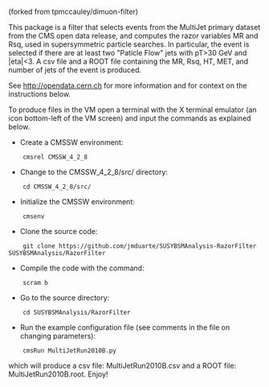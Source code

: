 (forked from tpmccauley/dimuon-filter)

This package is a filter that selects events from the MultiJet primary dataset from the CMS open
data release, and computes the razor variables MR and Rsq, used in
supersymmetric particle searches. In particular, the event is selected
if there are at least two "Paticle Flow" jets with pT>30 GeV and |eta|<3. A csv
file and a ROOT file containing the MR, Rsq, HT, MET, and number of jets of the event is produced.

See http://opendata.cern.ch for more information and for context on the instructions below.

To produce files in the VM open a terminal with the X terminal emulator (an icon bottom-left of the VM screen)
and input the commands as explained below.

* Create a CMSSW environment: 

```
    cmsrel CMSSW_4_2_8
```

* Change to the CMSSW_4_2_8/src/ directory:

```
    cd CMSSW_4_2_8/src/
```
* Initialize the CMSSW environment:

```
    cmsenv
```
* Clone the source code:

```
    git clone https://github.com/jmduarte/SUSYBSMAnalysis-RazorFilter SUSYBSMAnalysis/RazorFilter
````
* Compile the code with the command:

```
    scram b
```
* Go to the source directory:

```
    cd SUSYBSMAnalysis/RazorFilter
```
* Run the example configuration file (see comments in the file on changing parameters):

```
    cmsRun MultiJetRun2010B.py
```
which will produce a csv file: MultiJetRun2010B.csv and a ROOT file:
    MultiJetRun2010B.root. Enjoy!
